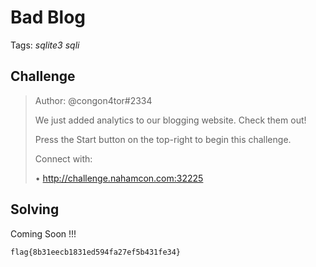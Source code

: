 # Bad Blog

Tags: _sqlite3_ _sqli_

## Challenge

>Author: @congon4tor#2334
>
>We just added analytics to our blogging website. Check them out!
>
>Press the Start button on the top-right to begin this challenge.
>
>Connect with:
>
>• http://challenge.nahamcon.com:32225

## Solving

Coming Soon !!!


`flag{8b31eecb1831ed594fa27ef5b431fe34}`
